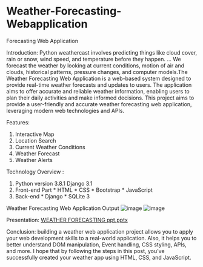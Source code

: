# Weather-Forecasting-Webapplication
Forecasting Web Application

Introduction: 
Python weathercast involves predicting things like cloud cover, rain or snow, wind speed, and temperature before they happen. ... We forecast the weather by looking at current conditions, motion of air and clouds, historical patterns, pressure changes, and computer models.The Weather Forecasting Web Application is a web-based system designed to provide real-time weather forecasts and updates to users. The application aims to offer accurate and reliable weather information, enabling users to plan their daily activities and make informed decisions.
This project aims to provide a user-friendly and accurate weather forecasting web application, leveraging modern web technologies and APIs.

Features:
1. Interactive Map
2. Location Search
3. Current Weather Conditions
4. Weather Forecast
5. Weather Alerts

Technology Overview :
   1. Python version 3.8.1
      Django 3.1
   1. Front-end Part
     * HTML
     * CSS
     * Bootstrap
     * JavaScript
   2. Back-end
     * Django
     * SQLite 3

Weather Forecasting Web Application Output
![image](https://github.com/user-attachments/assets/33f492f4-023f-49b6-b49b-037b4fb2d91a)
![image](https://github.com/user-attachments/assets/373b3efa-a9fd-431f-a877-c81503594d8e)


Presentation: [WEATHER FORECASTING ppt.pptx](https://github.com/user-attachments/files/18240394/WEATHER.FORECASTING.ppt.pptx)

Conclusion:
building a weather web application project allows you to apply your web development skills to a real-world application. Also, it helps you to better understand DOM manipulation, Event handling, CSS styling, APIs, and more. I hope that by following the steps in this post, you’ve successfully created your weather app using HTML, CSS, and JavaScript.
